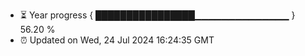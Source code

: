 - ⏳ Year progress { ████████████████▁▁▁▁▁▁▁▁▁▁▁▁▁▁ } 56.20 %
- ⏰ Updated on Wed, 24 Jul 2024 16:24:35 GMT


